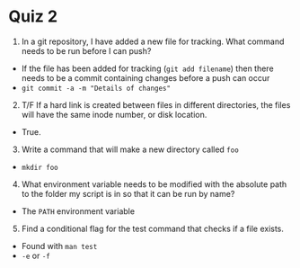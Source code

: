 # Quiz 2

1. In a git repository, I have added a new file for tracking.  What command needs to be run before I can push?

- If the file has been added for tracking (`git add filename`) then there needs to be a commit containing changes before a push can occur
- `git commit -a -m "Details of changes"`

2. T/F If a hard link is created between files in different directories, the files will have the same inode number, or disk location.

- True.

3. Write a command that will make a new directory called `foo`

- `mkdir foo`

4. What environment variable needs to be modified with the absolute path to the folder my script is in so that it can be run by name?

- The `PATH` environment variable

5. Find a conditional flag for the test command that checks if a file exists.

- Found with `man test`
- `-e` or `-f`